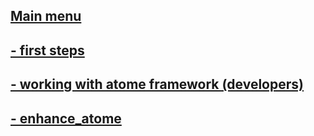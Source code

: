 

[Main menu](../atome.md)
-

**[- first steps](./first_steps.md)**
-

**[- working with atome framework  (developers)](./working_with_atome.md)**
-

**[- enhance_atome](./enhance_atome.md)**
-

